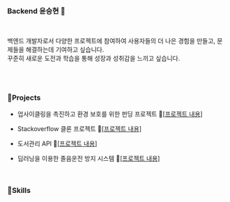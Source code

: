 ### Backend 윤승현 👋

</br>

백엔드 개발자로서 다양한 프로젝트에 참여하여 사용자들의 더 나은 경험을 만들고, 문제들을 해결하는데 기여하고 싶습니다. </br>
꾸준히 새로운 도전과 학습을 통해 성장과 성취감을 느끼고 싶습니다.

</br>
</br>

### 🔗Projects
- 업사이클링을 촉진하고 환경 보호를 위한 펀딩 프로젝트 📂[[프로젝트 내용]](https://github.com/yunkr/ieun)

- Stackoverflow 클론 프로젝트 📂[[프로젝트 내용]](https://github.com/yunkr/Stackoverflow_Clone)

- 도서관리 API 📂[[프로젝트 내용]](https://github.com/yunkr/be-library-api)

- 딥러닝을 이용한 졸음운전 방지 시스템 📂[[프로젝트 내용]](https://github.com/yunkr/Wake-up)

</br>

### 🔨Skills



